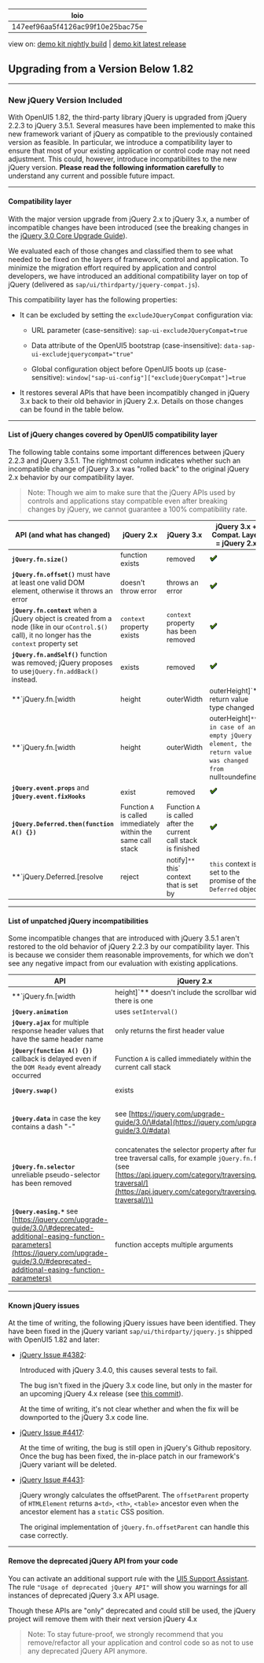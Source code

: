 <!-- loio147eef96aa5f4126ac99f10e25bac75e -->

| loio |
| -----|
| 147eef96aa5f4126ac99f10e25bac75e |

<div id="loio">

view on: [demo kit nightly build](https://openui5nightly.hana.ondemand.com/#/topic/147eef96aa5f4126ac99f10e25bac75e) | [demo kit latest release](https://openui5.hana.ondemand.com/#/topic/147eef96aa5f4126ac99f10e25bac75e)</div>

## Upgrading from a Version Below 1.82

***

### New jQuery Version Included

With OpenUI5 1.82, the third-party library jQuery is upgraded from jQuery 2.2.3 to jQuery 3.5.1. Several measures have been implemented to make this new framework variant of jQuery as compatible to the previously contained version as feasible. In particular, we introduce a compatibility layer to ensure that most of your existing application or control code may not need adjustment. This could, however, introduce incompatibilites to the new jQuery version. **Please read the following information carefully** to understand any current and possible future impact.

***

#### Compatibility layer

With the major version upgrade from jQuery 2.x to jQuery 3.x, a number of incompatible changes have been introduced \(see the breaking changes in the [jQuery 3.0 Core Upgrade Guide](https://jquery.com/upgrade-guide/3.0/)\).

We evaluated each of those changes and classified them to see what needed to be fixed on the layers of framework, control and application. To minimize the migration effort required by application and control developers, we have introduced an additional compatibility layer on top of jQuery \(delivered as `sap/ui/thirdparty/jquery-compat.js`\).

This compatibility layer has the following properties:

-   It can be excluded by setting the `excludeJQueryCompat` configuration via:
    -   URL parameter \(case-sensitive\): `sap-ui-excludeJQueryCompat=true`

    -   Data attribute of the OpenUI5 bootstrap \(case-insensitive\): `data-sap-ui-excludejquerycompat="true"`
    -   Global configuration object before OpenUI5 boots up \(case-sensitive\): `window["sap-ui-config"]["excludejQueryCompat"]=true`
-   It restores several APIs that have been incompatibly changed in jQuery 3.x back to their old behavior in jQuery 2.x. Details on those changes can be found in the table below.

***

#### List of jQuery changes covered by OpenUI5 compatibility layer

The following table contains some important differences between jQuery 2.2.3 and jQuery 3.5.1. The rightmost column indicates whether such an incompatible change of jQuery 3.x was "rolled back" to the original jQuery 2.x behavior by our compatibility layer.

> Note:
> Though we aim to make sure that the jQuery APIs used by controls and applications stay compatible even after breaking changes by jQuery, we cannot guarantee a 100% compatibility rate.
> 
> 

|API \(and what has changed\)|jQuery 2.x|jQuery 3.x|jQuery 3.x + Compat. Layer = jQuery 2.x|
|----------------------------|----------|----------|---------------------------------------|
| **`jQuery.fn.size()`** |function exists|removed|![YES](loio3929e469c7824eb0a69206aeac69f257_LowRes.png)|
| **`jQuery.fn.offset()`** must have at least one valid DOM element, otherwise it throws an error|doesn't throw error|throws an error|![YES](loio3929e469c7824eb0a69206aeac69f257_LowRes.png)|
| **`jQuery.fn.context`** when a jQuery object is created from a node \(like in our `oControl.$()` call\), it no longer has the `context` property set| `context` property exists| `context` property has been removed|![YES](loio3929e469c7824eb0a69206aeac69f257_LowRes.png)|
| **`jQuery.fn.andSelf()`** function was removed; jQuery proposes to use`jQuery.fn.addBack()` instead.|exists|removed|![YES](loio3929e469c7824eb0a69206aeac69f257_LowRes.png)|
| **`jQuery.fn.[width|height|outerWidth|outerHeight]`** return value type changed|returns integer|returns float|![YES](loio3929e469c7824eb0a69206aeac69f257_LowRes.png)|
| **`jQuery.fn.[width|height|outerWidth|outerHeight]`** in case of an empty jQuery element, the return value was changed from `null` to `undefined` |returns `null` \(can be automatically cast to 0 when compared to a number\)|returns `undefined` \(cast to `NaN`\)|![YES](loio3929e469c7824eb0a69206aeac69f257_LowRes.png)|
| **`jQuery.event.props`** and **`jQuery.event.fixHooks`** |exist|removed|![YES](loio3929e469c7824eb0a69206aeac69f257_LowRes.png)|
| **`jQuery.Deferred.then(function A() {})`** |Function `A` is called immediately within the same call stack|Function `A` is called after the current call stack is finished|![YES](loio3929e469c7824eb0a69206aeac69f257_LowRes.png)|
| **`jQuery.Deferred.[resolve|reject|notify]`** `this` context that is set by| `this` context is set to the promise of the `Deferred` object| `this` context is undefined|![YES](loio3929e469c7824eb0a69206aeac69f257_LowRes.png)|

***

#### List of unpatched jQuery incompatibilities

Some incompatible changes that are introduced with jQuery 3.5.1 aren't restored to the old behavior of jQuery 2.2.3 by our compatibility layer. This is because we consider them reasonable improvements, for which we don't see any negative impact from our evaluation with existing applications.

|API|jQuery 2.x|jQuery 3.x|
|---|----------|----------|
| **`jQuery.fn.[width|height]`** doesn't include the scrollbar width if there is one|includes the width or height of the scrollbar, if there is one|doesn't include the scrollbar width if there is one Use `jQuery.fn.[outerWidth|outerHeight]` instead. Also works in jQuery 2.x|
| **`jQuery.animation`** |uses `setInterval()` |uses `requestAnimationFrame()`|
| **`jQuery.ajax`** for multiple response header values that have the same header name|only returns the first header value|merges multiple header values into a string, separated by ", "|
| **`jQuery(function A() {})`** callback is delayed even if the `DOM Ready` event already occurred|Function `A` is called immediately within the current call stack|Function `A` is called after the current call stack has finished|
| **`jQuery.swap()`** |exists|*removed, because it's an undocumented internal method!*|
| **`jQuery.data`** in case the key contains a dash "-"|see [https://jquery.com/upgrade-guide/3.0/\#data](https://jquery.com/upgrade-guide/3.0/#data) |see [https://jquery.com/upgrade-guide/3.0/\#data](https://jquery.com/upgrade-guide/3.0/#data) |
| **`jQuery.fn.selector`** unreliable pseudo-selector has been removed|concatenates the selector property after further tree traversal calls, for example `jQuery.fn.filter` \(see [https://api.jquery.com/category/traversing/tree-traversal/](https://api.jquery.com/category/traversing/tree-traversal/)\)|according to jQuery documentation, it was never reliable and thus removed with 3.0: [https://api.jquery.com/selector/](https://api.jquery.com/selector/)|
| **`jQuery.easing.*`** see [https://jquery.com/upgrade-guide/3.0/\#deprecated-additional-easing-function-parameters](https://jquery.com/upgrade-guide/3.0/#deprecated-additional-easing-function-parameters) |function accepts multiple arguments|function accepts only one argument|

***

#### Known jQuery issues

At the time of writing, the following jQuery issues have been identified. They have been fixed in the jQuery variant `sap/ui/thirdparty/jquery.js` shipped with OpenUI5 1.82 and later:

-   [jQuery Issue \#4382](https://github.com/jquery/jquery/issues/4382):

    Introduced with jQuery 3.4.0, this causes several tests to fail.

    The bug isn't fixed in the jQuery 3.x code line, but only in the master for an upcoming jQuery 4.x release \(see [this commit](https://github.com/jquery/jquery/commit/8a741376937dfacf9f82b2b88f93b239fe267435)\).

    At the time of writing, it's not clear whether and when the fix will be downported to the jQuery 3.x code line.

-   [jQuery Issue \#4417](https://github.com/jquery/jquery/issues/4417):

    At the time of writing, the bug is still open in jQuery's Github repository. Once the bug has been fixed, the in-place patch in our framework's jQuery variant will be deleted.

-   [jQuery Issue \#4431](https://github.com/jquery/jquery/issues/4431):

    jQuery wrongly calculates the offsetParent. The `offsetParent` property of `HTMLElement` returns a`<td>`, `<th>`, `<table>` ancestor even when the ancestor element has a `static` CSS position.

    The original implementation of `jQuery.fn.offsetParent` can handle this case correctly.


***

#### Remove the deprecated jQuery API from your code

You can activate an additional support rule with the [UI5 Support Assistant](Support_Assistant_57ccd7d.md). The rule `"Usage of deprecated jQuery API"` will show you warnings for all instances of deprecated jQuery 3.x API usage.

Though these APIs are "only" deprecated and could still be used, the jQuery project will remove them with their next version jQuery 4.x

> Note:
> To stay future-proof, we strongly recommend that you remove/refactor all your application and control code so as not to use any deprecated jQuery API anymore.
> 
> 

